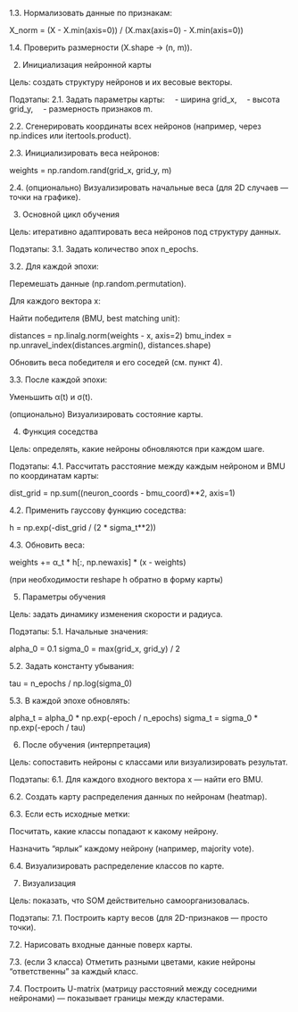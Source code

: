 <!-- 1. Подготовка данных -->

<!-- Цель: подготовить набор векторов признаков, пригодных для обучения SOM. -->

<!-- Подэтапы: -->
<!-- 1.1. Загрузить или сгенерировать данные X (размерность n × m). -->
<!--  🔹 Пример: точки, сгруппированные в 3 облака (3 класса). -->

<!-- 1.2. Разделить их на классы (только для проверки результата, SOM обучается без меток). -->

1.3. Нормализовать данные по признакам:

X_norm = (X - X.min(axis=0)) / (X.max(axis=0) - X.min(axis=0))


1.4. Проверить размерности (X.shape → (n, m)).

2. Инициализация нейронной карты

Цель: создать структуру нейронов и их весовые векторы.

Подэтапы:
2.1. Задать параметры карты:
 - ширина grid_x,
 - высота grid_y,
 - размерность признаков m.

2.2. Сгенерировать координаты всех нейронов (например, через np.indices или itertools.product).

2.3. Инициализировать веса нейронов:

weights = np.random.rand(grid_x, grid_y, m)


2.4. (опционально) Визуализировать начальные веса (для 2D случаев — точки на графике).

3. Основной цикл обучения

Цель: итеративно адаптировать веса нейронов под структуру данных.

Подэтапы:
3.1. Задать количество эпох n_epochs.

3.2. Для каждой эпохи:

Перемешать данные (np.random.permutation).

Для каждого вектора x:

Найти победителя (BMU, best matching unit):

distances = np.linalg.norm(weights - x, axis=2)
bmu_index = np.unravel_index(distances.argmin(), distances.shape)


Обновить веса победителя и его соседей (см. пункт 4).

3.3. После каждой эпохи:

Уменьшить α(t) и σ(t).

(опционально) Визуализировать состояние карты.

4. Функция соседства

Цель: определять, какие нейроны обновляются при каждом шаге.

Подэтапы:
4.1. Рассчитать расстояние между каждым нейроном и BMU по координатам карты:

dist_grid = np.sum((neuron_coords - bmu_coord)**2, axis=1)


4.2. Применить гауссову функцию соседства:

h = np.exp(-dist_grid / (2 * sigma_t**2))


4.3. Обновить веса:

weights += α_t * h[:, np.newaxis] * (x - weights)


(при необходимости reshape h обратно в форму карты)

5. Параметры обучения

Цель: задать динамику изменения скорости и радиуса.

Подэтапы:
5.1. Начальные значения:

alpha_0 = 0.1
sigma_0 = max(grid_x, grid_y) / 2


5.2. Задать константу убывания:

tau = n_epochs / np.log(sigma_0)


5.3. В каждой эпохе обновлять:

alpha_t = alpha_0 * np.exp(-epoch / n_epochs)
sigma_t = sigma_0 * np.exp(-epoch / tau)

6. После обучения (интерпретация)

Цель: сопоставить нейроны с классами или визуализировать результат.

Подэтапы:
6.1. Для каждого входного вектора x — найти его BMU.

6.2. Создать карту распределения данных по нейронам (heatmap).

6.3. Если есть исходные метки:

Посчитать, какие классы попадают к какому нейрону.

Назначить “ярлык” каждому нейрону (например, majority vote).

6.4. Визуализировать распределение классов по карте.

7. Визуализация

Цель: показать, что SOM действительно самоорганизовалась.

Подэтапы:
7.1. Построить карту весов (для 2D-признаков — просто точки).

7.2. Нарисовать входные данные поверх карты.

7.3. (если 3 класса) Отметить разными цветами, какие нейроны “ответственны” за каждый класс.

7.4. Построить U-matrix (матрицу расстояний между соседними нейронами) — показывает границы между кластерами.